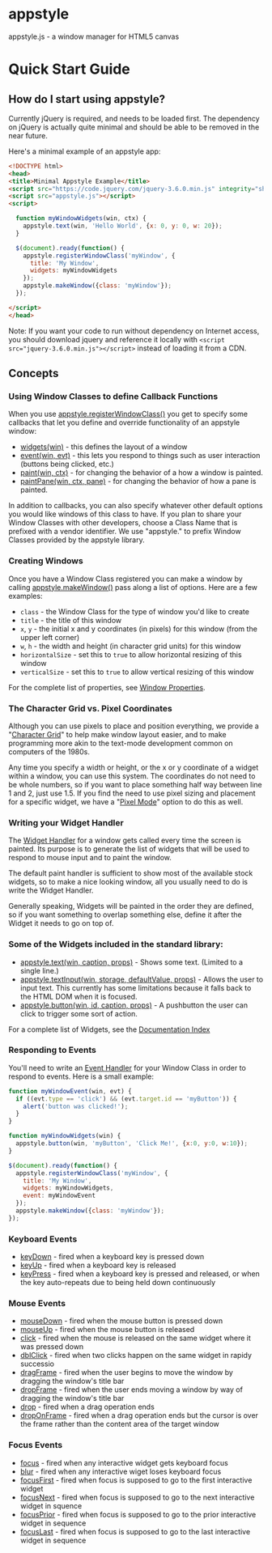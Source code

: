 # appstyle
appstyle.js - a window manager for HTML5 canvas

# Quick Start Guide

## How do I start using appstyle?

Currently jQuery is required, and needs to be loaded first. The dependency on jQuery is actually quite minimal and should be able to be removed in the near future.

Here's a minimal example of an appstyle app:

```html
<!DOCTYPE html>
<head>
<title>Minimal Appstyle Example</title>
<script src="https://code.jquery.com/jquery-3.6.0.min.js" integrity="sha256-/xUj+3OJU5yExlq6GSYGSHk7tPXikynS7ogEvDej/m4=" crossorigin="anonymous"></script>
<script src="appstyle.js"></script>
<script>

  function myWindowWidgets(win, ctx) {
    appstyle.text(win, 'Hello World', {x: 0, y: 0, w: 20});
  }

  $(document).ready(function() {
    appstyle.registerWindowClass('myWindow', {
      title: 'My Window',
      widgets: myWindowWidgets
    });
    appstyle.makeWindow({class: 'myWindow'});
  });

</script>
</head>
```

Note: If you want your code to run without dependency on Internet access, you should download jquery and reference it locally with `<script src="jquery-3.6.0.min.js"></script>` instead of loading it from a CDN.

## Concepts

### Using Window Classes to define Callback Functions

When you use [appstyle.registerWindowClass()](docs/windows.md#appstyleregisterwindowclassclassname-props) you get to specify some callbacks that let you define and override functionality of an appstyle window:

  * [widgets(win)](docs/callbacks.md#widgets-handler) - this defines the layout of a window
  * [event(win, evt)](docs/callbacks.md#event-handler) - this lets you respond to things such as user interaction (buttons being clicked, etc.)
  * [paint(win, ctx)](docs/callbacks.md#paint-handler) - for changing the behavior of a how a window is painted.
  * [paintPane(win, ctx, pane)](docs/callbacks.md#paintPane-handler) - for changing the behavior of how a pane is painted.

In addition to callbacks, you can also specify whatever other default options you would like windows of this class to have. If you plan to share your Window Classes with other developers, choose a Class Name that is prefixed with a vendor identifier.  We use "appstyle." to prefix Window Classes provided by the appstyle library.

### Creating Windows

Once you have a Window Class registered you can make a window by calling [appstyle.makeWindow()](docs/windows.md#appstylemakewindowprops) pass along a list of options. Here are a few examples:

  * `class` - the Window Class for the type of window you'd like to create
  * `title` - the title of this window
  * `x`, `y` - the initial x and y coordinates (in pixels) for this window (from the upper left corner)
  * `w`, `h` - the width and height (in character grid units) for this window
  * `horizontalSize` - set this to `true` to allow horizontal resizing of this window
  * `verticalSize` - set this to `true` to allow vertical resizing of this window

For the complete list of properties, see [Window Properties](docs/windows.md#window-properties).

### The Character Grid vs. Pixel Coordinates

Although you can use pixels to place and position everything, we provide a "[Character Grid](docs/grid-system.md#character-grid)" to help make window layout easier, and to make programming more akin to the text-mode development common on computers of the 1980s.

Any time you specify a width or height, or the x or y coordinate of a widget within a window, you can use this system. The coordinates do not need to be whole numbers, so if you want to place something half way between line 1 and 2, just use 1.5.  If you find the need to use pixel sizing and placement for a specific widget, we have a "[Pixel Mode](docs/grid-system.md#pixel-mode)" option to do this as well.

### Writing your Widget Handler

The [Widget Handler](docs/callbacks.md#widgets-handler) for a window gets called every time the screen is painted. Its purpose is to generate the list of widgets that will be used to respond to mouse input and to paint the window.

The default paint handler is sufficient to show most of the available stock widgets, so to make a nice looking window, all you usually need to do is write the Widget Handler.

Generally speaking, Widgets will be painted in the order they are defined, so if you want something to overlap something else, define it after the Widget it needs to go on top of.

### Some of the Widgets included in the standard library:

  * [appstyle.text(win, caption, props)](docs/text.md) - Shows some text. (Limited to a single line.)
  * [appstyle.textInput(win, storage, defaultValue, props)](docs/textInput.md) - Allows the user to input text. This currently has some limitations because it falls back to the HTML DOM when it is focused.
  * [appstyle.button(win, id, caption, props)](docs/button.md) - A pushbutton the user can click to trigger some sort of action.

For a complete list of Widgets, see the [Documentation Index](docs/README.md)

### Responding to Events

You'll need to write an [Event Handler](docs/callbacks.md#event-handler) for your Window Class in order to respond to events.  Here is a small example:

```js
function myWindowEvent(win, evt) {
  if ((evt.type == 'click') && (evt.target.id == 'myButton')) {
    alert('button was clicked!');
  }
}

function myWindowWidgets(win) {
  appstyle.button(win, 'myButton', 'Click Me!', {x:0, y:0, w:10});
}

$(document).ready(function() {
  appstyle.registerWindowClass('myWindow', {
    title: 'My Window',
    widgets: myWindowWidgets,
    event: myWindowEvent
  });
  appstyle.makeWindow({class: 'myWindow'});
});
```

### Keyboard Events
  * [keyDown](docs/keyboard-events.md#key-down) - fired when a keyboard key is pressed down
  * [keyUp](docs/keyboard-events.md#key-up) - fired when a keyboard key is released
  * [keyPress](docs/keyboard-events.md#key-press) - fired when a keyboard key is pressed and released, or when the key auto-repeats due to being held down continuously

### Mouse Events
  * [mouseDown](docs/mouse-events.md#mouse-down) - fired when the mouse button is pressed down
  * [mouseUp](docs/mouse-events.md#mouse-up) - fired when the mouse button is released
  * [click](docs/mouse-events.md#click) - fired when the mouse is released on the same widget where it was pressed down
  * [dblClick](docs/mouse-events.md#dbl-click) - fired when two clicks happen on the same widget in rapidy successio
  * [dragFrame](docs/mouse-events.md#drag-frame) - fired when the user begins to move the window by dragging the window's title bar
  * [dropFrame](docs/mouse-events.md#drop-frame) - fired when the user ends moving a window by way of dragging the window's title bar
  * [drop](docs/mouse-events.md#drop) - fired when a drag operation ends
  * [dropOnFrame](docs/mouse-events.md#drop-on-frame) - fired when a drag operation ends but the cursor is over the frame rather than the content area of the target window

### Focus Events
  * [focus](docs/focus.md#focus) - fired when any interactive widget gets keyboard focus
  * [blur](docs/focus.md#blur) - fired when any interactive wiget loses keyboard focus
  * [focusFirst](docs/focus.md#focus-first) - fired when focus is supposed to go to the first interactive widget
  * [focusNext](docs/focus.md#focus-next) - fired when focus is supposed to go to the next interactive widget in squence
  * [focusPrior](docs/focus.md#focus-prior) - fired when focus is supposed to go to the prior interactive widget in sequence
  * [focusLast](docs/focus.md#focus-last) - fired when focus is supposed to go to the last interactive widget in sequence
